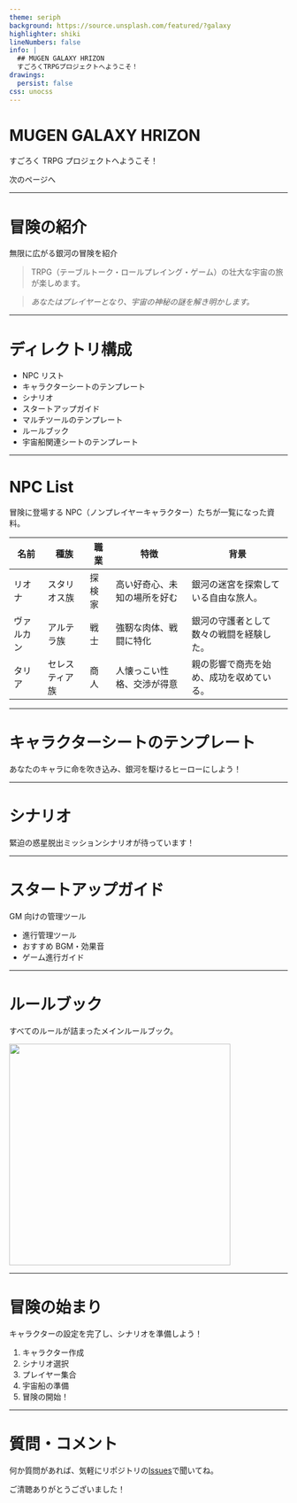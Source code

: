 ```yaml
---
theme: seriph
background: https://source.unsplash.com/featured/?galaxy
highlighter: shiki
lineNumbers: false
info: |
  ## MUGEN GALAXY HRIZON
  すごろくTRPGプロジェクトへようこそ！
drawings:
  persist: false
css: unocss
---
```


# MUGEN GALAXY HRIZON

すごろく TRPG プロジェクトへようこそ！

<div class="pt-12">
  <span @click="$slidev.nav.next" class="px-2 py-1 rounded cursor-pointer" hover="bg-white bg-opacity-10">
    次のページへ <carbon:arrow-right class="inline"/>
  </span>
</div>

<style>
@import './styles/custom.css';
</style>

---

# 冒険の紹介

無限に広がる銀河の冒険を紹介

> TRPG（テーブルトーク・ロールプレイング・ゲーム）の壮大な宇宙の旅が楽しめます。

> _あなたはプレイヤーとなり、宇宙の神秘の謎を解き明かします。_

<div class="abs-br m-6 flex gap-2">
  <a href="https://github.com/MGH-Sugoroku-TRPG" target="_blank" alt="GitHub"
    class="text-xl icon-btn opacity-50 !border-none !hover:text-white">
    <carbon-logo-github />
  </a>
</div>

---

# ディレクトリ構成

<v-clicks>

- NPC リスト
- キャラクターシートのテンプレート
- シナリオ
- スタートアップガイド
- マルチツールのテンプレート
- ルールブック
- 宇宙船関連シートのテンプレート

</v-clicks>

---

# NPC List

冒険に登場する NPC（ノンプレイヤーキャラクター）たちが一覧になった資料。

<table>
    <thead>
        <tr>
            <th>名前</th>
            <th>種族</th>
            <th>職業</th>
            <th>特徴</th>
            <th>背景</th>
        </tr>
    </thead>
    <tbody>
        <tr>
            <td>リオナ</td>
            <td>スタリオス族</td>
            <td>探検家</td>
            <td>高い好奇心、未知の場所を好む</td>
            <td>銀河の迷宮を探索している自由な旅人。</td>
        </tr>
        <tr>
            <td>ヴァルカン</td>
            <td>アルテラ族</td>
            <td>戦士</td>
            <td>強靭な肉体、戦闘に特化</td>
            <td>銀河の守護者として数々の戦闘を経験した。</td>
        </tr>
        <tr>
            <td>タリア</td>
            <td>セレスティア族</td>
            <td>商人</td>
            <td>人懐っこい性格、交渉が得意</td>
            <td>親の影響で商売を始め、成功を収めている。</td>
        </tr>
    </tbody>
</table>

---

# キャラクターシートのテンプレート

あなたのキャラに命を吹き込み、銀河を駆けるヒーローにしよう！

---

# シナリオ

緊迫の惑星脱出ミッションシナリオが待っています！

---

# スタートアップガイド

GM 向けの管理ツール

<v-clicks>

- 進行管理ツール
- おすすめ BGM・効果音
- ゲーム進行ガイド

</v-clicks>

---

# ルールブック

すべてのルールが詰まったメインルールブック。

<div class="flex justify-start">
  <img src="https://source.unsplash.com/featured/?book,space" class="rounded-lg shadow-xl" width="400">
</div>

---

# 冒険の始まり

キャラクターの設定を完了し、シナリオを準備しよう！

<v-clicks>

1. キャラクター作成
2. シナリオ選択
3. プレイヤー集合
4. 宇宙船の準備
5. 冒険の開始！

</v-clicks>

---

# 質問・コメント

何か質問があれば、気軽にリポジトリの[Issues](https://github.com/MGH-Sugoroku-TRPG/Issues)で聞いてね。

<div class="pt-12">
  <span @click="$slidev.nav.next" class="px-2 py-1 rounded cursor-pointer" hover="bg-white bg-opacity-10">
    ご清聴ありがとうございました！ <carbon:rocket class="inline"/>
  </span>
</div>
